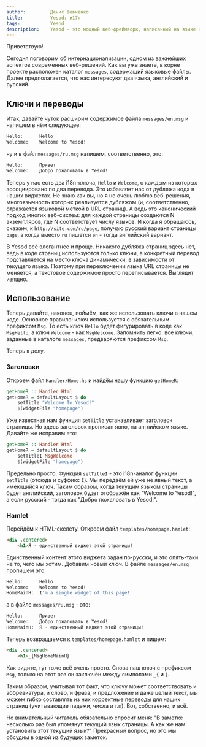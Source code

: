 ```yaml
---
author:         Денис Шевченко
title:          Yesod: и17я
tags:           Yesod
description:    Yesod - это мощный веб-фреймворк, написанный на языке Haskell. Сегодня чуть подробнее поговорим об интернационализации.
---
```


Приветствую!

Сегодня поговорим об интернационализации, одном из важнейших аспектов современных веб-решений. Как вы уже знаете, в корне проекте расположен каталог `messages`, содержащий языковые файлы. Далее предполагается, что нас интересуют два языка, английский и русский.

## Ключи и переводы

Итак, давайте чуток расширим содержимое файла `messages/en.msg` и напишем в нём следующее:

```bash
Hello:      Hello
Welcome:    Welcome to Yesod!
```

ну и в файл `messages/ru.msg` напишем, соответственно, это:

```bash
Hello:      Привет
Welcome:    Добро пожаловать в Yesod!
```

Теперь у нас есть два i18n-ключа, `Hello` и `Welcome`, с каждым из которых ассоциировано по два перевода. Это избавляет нас от дубляжа кода в наших виджетах. Не знаю как вы, но я не очень люблю веб-решения, многоязычность которых реализуется дубляжом (и, соответственно, отражается языковой меткой в URL страниц). А ведь это канонический подход многих веб-систем: для каждой страницы создаются N экземпляров, где N соответствует числу языков. И когда я обращаюсь, скажем, к `http://site.com/ru/page`, получаю русский вариант страницы `page`, а когда вместо `ru` пишется `en` - тогда английский вариант.

В Yesod всё элегантнее и проще. Никакого дубляжа страниц здесь нет, ведь в коде страниц используются только ключи, а конкретный перевод подставляется на место ключа динамически, в зависимости от текущего языка. Поэтому при переключении языка URL страницы не меняется, а текстовое содержимое просто переписывается. Выглядит изящно.

## Использование

Теперь давайте, наконец, поймём, как же использовать ключи в нашем коде. Основное правило: ключ используется с обязательным префиксом `Msg`. То есть ключ `Hello` будет фигурировать в коде как `MsgHello`, а ключ `Welcome` - как `MsgWelcome`. Запомнить легко: все ключи, заданные в каталоге `messages`, предваряются префиксом `Msg`.

Теперь к делу.

### Заголовки

Откроем файл `Handler/Home.hs` и найдём нашу функцию `getHomeR`:

```haskell
getHomeR :: Handler Html
getHomeR = defaultLayout $ do    
    setTitle "Welcome To Yesod!"
    $(widgetFile "homepage")
```

Уже известная нам функция `setTitle` устанавливает заголовок страницы. Но здесь заголовок прописан явно, на английском языке. Давайте же исправим это:

```haskell
getHomeR :: Handler Html
getHomeR = defaultLayout $ do
    setTitleI MsgWelcome
    $(widgetFile "homepage")
```

Предельно просто. Функция `setTitleI` - это i18n-аналог функции `setTitle` (отсюда и суффикс `I`). Мы передаём ей уже не явный текст, а имеющийся ключ. Таким образом, когда текущим языком страницы будет английский, заголовок будет отображён как "Welcome to Yesod!", а если русский - тогда как "Добро пожаловать в Yesod!". 

### Hamlet

Перейдём к HTML-скелету. Откроем файл `templates/homepage.hamlet`:

```html
<div .centered>
    <h1>Я - единственный виджет этой страницы!
```

Единственный контент этого виджета задан по-русски, и это опять-таки не то, чего мы хотим. Добавим новый ключ. В файле `messages/en.msg` пропишем это:

```bash
Hello:      Hello
Welcome:    Welcome to Yesod!
HomeMainH:  I'm a single widget of this page!
```

а в файле `messages/ru.msg` - это:

```bash
Hello:      Привет
Welcome:    Добро пожаловать в Yesod!
HomeMainH:  Я - единственный виджет этой страницы!
```

Теперь возвращаемся к `templates/homepage.hamlet` и пишем:

```html
<div .centered>
    <h1>_{MsgHomeMainH}
```

Как видите, тут тоже всё очень просто. Снова наш ключ с префиксом `Msg`, только на этот раз он заключён между символами `_{` и `}`.

Таким образом, учитывая тот факт, что ключу может соответствовать и аббревиатура, и слово, и фраза, и предложение и даже целый текст, мы можем гибко составлять из них корректные переводы для наших страниц (учитывающие падежи, числа и т.п). Вот, собственно, и всё.

Но внимательный читатель обязательно спросит меня: "В заметке несколько раз был упомянут текущий язык страницы. А как же нам установить этот текущий язык?" Прекрасный вопрос, но это мы обсудим в одной из будущих заметок.

